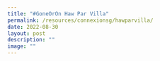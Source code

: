 ```yaml
---
title: "#GoneOrOn Haw Par Villa"
permalink: /resources/connexionsg/hawparvilla/
date: 2022-08-30
layout: post
description: ""
image: ""
---
```

